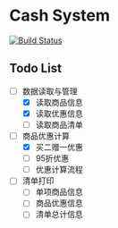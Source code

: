 # Cash System

[![Build Status](https://travis-ci.org/peterhp/CashSystem.svg?branch=master)](https://travis-ci.org/peterhp/CashSystem)

## Todo List
* [ ] 数据读取与管理
  * [x] 读取商品信息
  * [x] 读取优惠信息
  * [ ] 读取商品清单
* [ ] 商品优惠计算
  * [x] 买二赠一优惠
  * [ ] 95折优惠
  * [ ] 优惠计算流程
* [ ] 清单打印
  * [ ] 单项商品信息
  * [ ] 商品优惠信息
  * [ ] 清单总计信息
